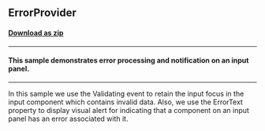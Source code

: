## ErrorProvider
#### [Download as zip](https://grapecity.github.io/DownGit/#/home?url=https://github.com/GrapeCity/ComponentOne-WinForms-Samples/tree/master/NetFramework\InputPanel\CS\ErrorProvider)
____
#### This sample demonstrates error processing and notification on an input panel.
____
In this sample we use the Validating event to retain the input focus in the input component which contains invalid data. Also, we use the ErrorText property to display visual alert for indicating that a component on an input panel has an error associated with it. 